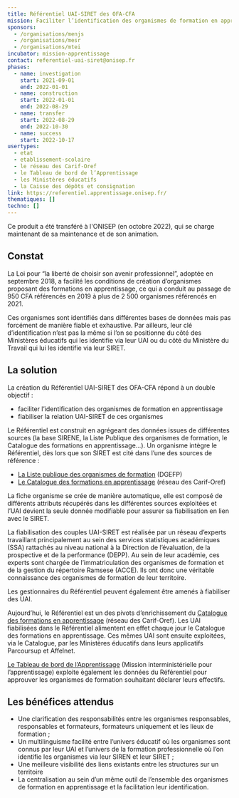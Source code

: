 ```yaml
---
title: Référentiel UAI-SIRET des OFA-CFA
mission: Faciliter l’identification des organismes de formation en apprentissage, fiabiliser la relation UAI/SIRET et assurer la bonne circulation des offres de formation en apprentissage vers les outils d’affectation Parcoursup et Affelnet.
sponsors:
  - /organisations/menjs
  - /organisations/mesr
  - /organisations/mtei
incubator: mission-apprentissage
contact: referentiel-uai-siret@onisep.fr
phases:
  - name: investigation
    start: 2021-09-01
    end: 2022-01-01
  - name: construction
    start: 2022-01-01
    end: 2022-08-29
  - name: transfer
    start: 2022-08-29
    end: 2022-10-30
  - name: success
    start: 2022-10-17
usertypes:
  - etat
  - etablissement-scolaire
  - le réseau des Carif-Oref
  - le Tableau de bord de l’Apprentissage
  - les Ministères éducatifs
  - la Caisse des dépôts et consignation
link: https://referentiel.apprentissage.onisep.fr/
thematiques: []
techno: []
---
```

Ce produit a été transféré à l'ONISEP (en octobre 2022), qui se charge maintenant de sa maintenance et de son animation.

## Constat

La Loi pour “la liberté de choisir son avenir professionnel”, adoptée en septembre 2018, a facilité les conditions de création d’organismes proposant des formations en apprentissage, ce qui a conduit au passage de 950 CFA référencés en 2019 à plus de 2 500 organismes référencés en 2021.

Ces organismes sont identifiés dans différentes bases de données mais pas forcément de manière fiable et exhaustive. Par ailleurs, leur clé d’identification n’est pas la même si l’on se positionne du côté des Ministères éducatifs qui les identifie via leur UAI ou du côté du Ministère du Travail qui lui les identifie via leur SIRET.


## La solution

La création du Référentiel UAI-SIRET des OFA-CFA répond à un double objectif :

- faciliter l’identification des organismes de formation en apprentissage
- fiabiliser la relation UAI-SIRET de ces organismes

Le Référentiel est construit en agrégeant des données issues de différentes sources (la base SIRENE, la Liste Publique des organismes de formation, le Catalogue des formations en apprentissage…). 
Un organisme intègre le Référentiel, dès lors que son SIRET est cité dans l’une des sources de référence :

- [La Liste publique des organismes de formation](https://www.data.gouv.fr/fr/datasets/liste-publique-des-organismes-de-formation-l-6351-7-1-du-code-du-travail/) (DGEFP)
- [Le Catalogue des formations en apprentissage](https://catalogue-apprentissage.intercariforef.org/) (réseau des Carif-Oref)

La fiche organisme se crée de manière automatique, elle est composé de différents attributs récupérés dans les différentes sources exploitées et l’UAI devient la seule donnée modifiable pour assurer sa fiabilisation en lien avec le SIRET. 

La fiabilisation des couples UAI-SIRET est réalisée par un réseau d’experts travaillant principalement au sein des services statistiques académiques (SSA) rattachés au niveau national à la Direction de l’évaluation, de la prospective et de la performance (DEPP). Au sein de leur académie, ces experts sont chargée de l’immatriculation des organismes de formation et de la gestion du répertoire Ramsese (ACCE). Ils ont donc une véritable connaissance des organismes de formation de leur territoire. 

Les gestionnaires du Référentiel peuvent également être amenés à fiabiliser des UAI. 

Aujourd’hui, le Référentiel est un des pivots d’enrichissement du [Catalogue des formations en apprentissage](https://catalogue-apprentissage.intercariforef.org/) (réseau des Carif-Oref). Les UAI fiabilisées dans le Référentiel alimentent en effet chaque jour le Catalogue des formations en apprentissage. Ces mêmes UAI sont ensuite exploitées, via le Catalogue, par les Ministères éducatifs dans leurs applicatifs Parcoursup et Affelnet. 

[Le Tableau de bord de l’Apprentissage](https://cfas.apprentissage.beta.gouv.fr/) (Mission interministérielle pour l’apprentissage) exploite également les données du Référentiel pour approuver les organismes de formation souhaitant déclarer leurs effectifs.

## Les bénéfices attendus

- Une clarification des responsabilités entre les organismes responsables, responsables et formateurs, formateurs uniquement et les lieux de formation ;
- Un multilinguisme facilité entre l’univers éducatif où les organismes sont connus par leur UAI et l’univers de la formation professionnelle où l’on identifie les organismes via leur SIREN et leur SIRET ;
- Une meilleure visibilité des liens existants entre les structures sur un territoire
- La centralisation au sein d’un même outil de l’ensemble des organismes de formation en apprentissage et la facilitation leur identification.
